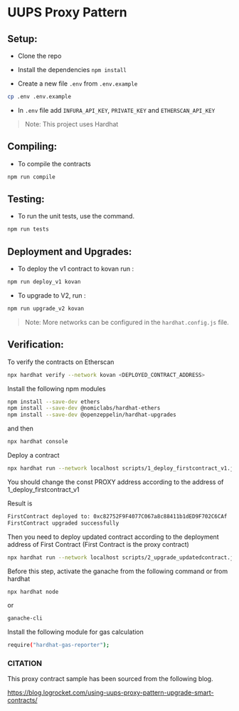 # UUPS Proxy Pattern

## Setup:

- Clone the repo

- Install the dependencies
  `npm install`

- Create a new file `.env` from `.env.example`

```sh
cp .env .env.example
```

- In `.env` file add `INFURA_API_KEY`, `PRIVATE_KEY` and `ETHERSCAN_API_KEY`

> Note: This project uses Hardhat

## Compiling:

- To compile the contracts

```sh
npm run compile
```

## Testing:

- To run the unit tests, use the command.

```sh
npm run tests
```

## Deployment and Upgrades:

- To deploy the v1 contract to kovan run :

```sh
npm run deploy_v1 kovan
```

- To upgrade to V2, run :

```sh
npm run upgrade_v2 kovan
```

> Note: More networks can be configured in the `hardhat.config.js` file.

## Verification:

To verify the contracts on Etherscan

```sh
npx hardhat verify --network kovan <DEPLOYED_CONTRACT_ADDRESS>
```

Install the following npm modules

```bash
npm install --save-dev ethers
npm install --save-dev @nomiclabs/hardhat-ethers
npm install --save-dev @openzeppelin/hardhat-upgrades
``` 

and then 

```bash
npx hardhat console
```

Deploy a contract

```bash 
npx hardhat run --network localhost scripts/1_deploy_firstcontract_v1.js
```

You should change the const PROXY address according to the address of 1_deploy_firstcontract_v1

Result is

```bash
FirstContract deployed to: 0xc82752F9F4077C067a8c88411b1dED9F702C6CAf
FirstContract upgraded successfully
```

Then you need to deploy updated contract according to the deployment address of First Contract (First Contract is the proxy contract)

```bash
npx hardhat run --network localhost scripts/2_upgrade_updatedcontract.js
```

Before this step, activate the ganache from the following command or from hardhat

```bash 
npx hardhat node
```

or

```bash
ganache-cli
```

Install the following module for gas calculation 


```bash
require("hardhat-gas-reporter");
```


### CITATION

This proxy contract sample has been sourced from the following blog. 

https://blog.logrocket.com/using-uups-proxy-pattern-upgrade-smart-contracts/

